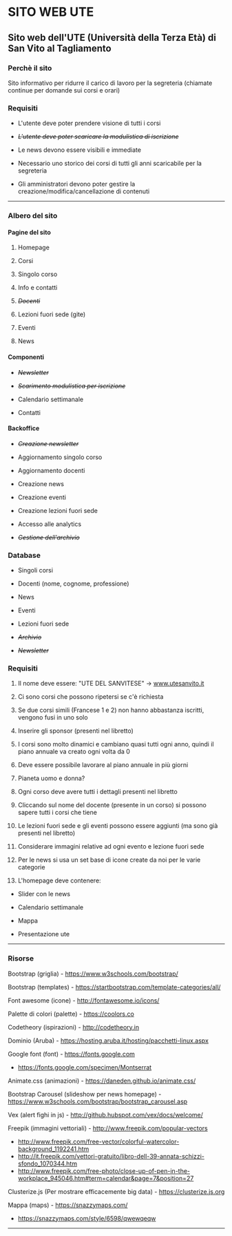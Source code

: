 # SITO WEB UTE
## Sito web dell'UTE (Università della Terza Età) di San Vito al Tagliamento

### Perchè il sito
Sito informativo per ridurre il carico di lavoro per la segreteria (chiamate continue per domande sui corsi e orari)


### Requisiti

* L'utente deve poter prendere visione di tutti i corsi

* ~~_L'utente deve poter scaricare la modulistica di iscrizione_~~

* Le news devono essere visibili e immediate

* Necessario uno storico dei corsi di tutti gli anni scaricabile per la segreteria

* Gli amministratori devono poter gestire la creazione/modifica/cancellazione di contenuti


---

### Albero del sito

#### Pagine del sito

1. Homepage

1. Corsi

1. Singolo corso

1. Info e contatti

1. ~~_Docenti_~~

1. Lezioni fuori sede (gite)

1. Eventi

1. News



#### Componenti

* ~~_Newsletter_~~

* ~~_Scarimento modulistica per iscrizione_~~

* Calendario settimanale

* Contatti

#### Backoffice

* ~~_Creazione newsletter_~~

* Aggiornamento singolo corso

* Aggiornamento docenti

* Creazione news

* Creazione eventi

* Creazione lezioni fuori sede

* Accesso alle analytics

* ~~_Gestione dell'archivio_~~


### Database

* Singoli corsi

* Docenti (nome, cognome, professione)

* News

* Eventi

* Lezioni fuori sede

* ~~_Archivio_~~

* ~~_Newsletter_~~


### Requisiti

1. Il nome deve essere: "UTE DEL SANVITESE" -> www.utesanvito.it

1. Ci sono corsi che possono ripetersi se c'è richiesta

1. Se due corsi simili (Francese 1 e 2) non hanno abbastanza iscritti, vengono fusi in uno solo

1. Inserire gli sponsor (presenti nel libretto)

1. I corsi sono molto dinamici e cambiano quasi tutti ogni anno, quindi il piano annuale va creato ogni volta da 0

1. Deve essere possibile lavorare al piano annuale in più giorni

1. Pianeta uomo e donna?

1. Ogni corso deve avere tutti i dettagli presenti nel libretto

1. Cliccando sul nome del docente (presente in un corso) si possono sapere tutti i corsi che tiene

1. Le lezioni fuori sede e gli eventi possono essere aggiunti (ma sono già presenti nel libretto)

1. Considerare immagini relative ad ogni evento e lezione fuori sede

1. Per le news si usa un set base di icone create da noi per le varie categorie

1. L'homepage deve contenere:

  * Slider con le news
  
  * Calendario settimanale
  
  * Mappa
  
  * Presentazione ute
  

---

### Risorse

Bootstrap (griglia) - https://www.w3schools.com/bootstrap/

Bootstrap (templates) - https://startbootstrap.com/template-categories/all/

Font awesome (icone) - http://fontawesome.io/icons/

Palette di colori (palette) - https://coolors.co

Codetheory (ispirazioni) - http://codetheory.in

Dominio (Aruba) - https://hosting.aruba.it/hosting/pacchetti-linux.aspx

Google font (font) - https://fonts.google.com 
* https://fonts.google.com/specimen/Montserrat

Animate.css (animazioni) - https://daneden.github.io/animate.css/

Bootstrap Carousel (slideshow per news homepage) - https://www.w3schools.com/bootstrap/bootstrap_carousel.asp

Vex (alert fighi in js) - http://github.hubspot.com/vex/docs/welcome/

Freepik (immagini vettoriali) - http://www.freepik.com/popular-vectors
* http://www.freepik.com/free-vector/colorful-watercolor-background_1192241.htm
* http://it.freepik.com/vettori-gratuito/libro-dell-39-annata-schizzi-sfondo_1070344.htm
* http://www.freepik.com/free-photo/close-up-of-pen-in-the-workplace_945046.htm#term=calendar&page=7&position=27

Clusterize.js (Per mostrare efficacemente big data) - https://clusterize.js.org

Mappa (maps) - https://snazzymaps.com/
* https://snazzymaps.com/style/6598/qwewqeqw

---




